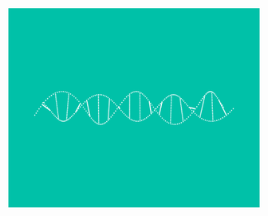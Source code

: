 <img src="./assets/dnastrand.gif" align='center' width="1280px" height="400px"/>  
<!--GIF Source - https://miet.be/-->
